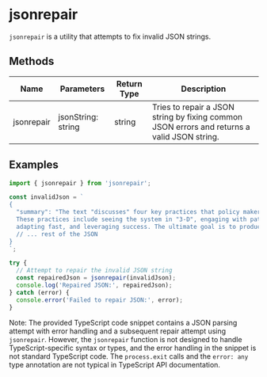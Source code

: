 # jsonrepair

`jsonrepair` is a utility that attempts to fix invalid JSON strings.

## Methods

| Name       | Parameters        | Return Type | Description                 |
|------------|-------------------|-------------|-----------------------------|
| jsonrepair | jsonString: string | string      | Tries to repair a JSON string by fixing common JSON errors and returns a valid JSON string. |

## Examples

```typescript
import { jsonrepair } from 'jsonrepair';

const invalidJson = `
{
  "summary": "The text "discusses" four key practices that policy makers can use to maximize their ability to generate effective policy for complex and dynamic environments like Syria.
  These practices include seeing the system in "3-D", engaging with patterns instead of problems, aligning fast and slow variables, and failing smart,
  adapting fast, and leveraging success. The ultimate goal is to produce a more peaceful Syria that improves the quality of life for all Syrians.",
  // ... rest of the JSON
}
`;

try {
  // Attempt to repair the invalid JSON string
  const repairedJson = jsonrepair(invalidJson);
  console.log('Repaired JSON:', repairedJson);
} catch (error) {
  console.error('Failed to repair JSON:', error);
}
```

Note: The provided TypeScript code snippet contains a JSON parsing attempt with error handling and a subsequent repair attempt using `jsonrepair`. However, the `jsonrepair` function is not designed to handle TypeScript-specific syntax or types, and the error handling in the snippet is not standard TypeScript code. The `process.exit` calls and the `error: any` type annotation are not typical in TypeScript API documentation.